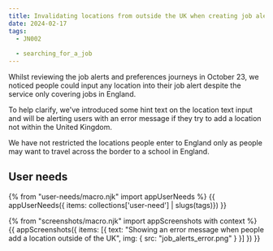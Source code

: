 ```yaml
---
title: Invalidating locations from outside the UK when creating job alerts
date: 2024-02-17
tags:
  - JN002
  
  - searching_for_a_job
---
```


Whilst reviewing the job alerts and preferences journeys in October 23, we noticed people could input any location into their job alert despite the service only covering jobs in England.

To help clarify, we've introduced some hint text on the location text input and will be alerting users with an error message if they try to add a location not within the United Kingdom.

We have not restricted the locations people enter to England only as people may want to travel across the border to a school in England.

## User needs

{% from "user-needs/macro.njk" import appUserNeeds %}
{{ appUserNeeds({ items: collections['user-need'] | slugs(tags)}) }}

{% from "screenshots/macro.njk" import appScreenshots with context %}
{{ appScreenshots({
  items: [{
    text: "Showing an error message when people add a location outside of the UK",
    img: { src: "job_alerts_error.png" }
  }]
}) }}
